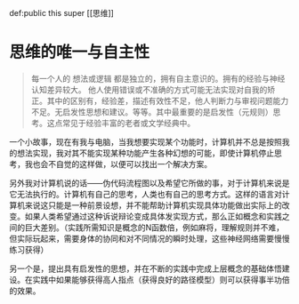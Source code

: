 def:public this super [[思维]]

# 思维的唯一与自主性

> 每一个人的 想法或逻辑 都是独立的，拥有自主意识的。拥有的经验与神经认知差异较大。
> 他人使用错误或不准确的方式可能无法实现对自我的矫正。其中的区别有，经验差，描述有效性不足，他人判断力与审视问题能力不足。无启发性思想和建议。等等。其中最重要的是启发性（元规则）思考。这点常见于经验丰富的老者或文学经典中。


一个小故事，现在有我与电脑，当我想要实现某个功能时，计算机并不总是按照我的想法实现，我对其不能实现某种功能产生各种幻想的可能，即使计算机停止思考，我也会不自觉的这样做，以便可以找出一个解决方案。


另外我对计算机说的话——伪代码流程图以及希望它所做的事，对于计算机来说是它无法执行的。计算机有自己的思考，人类也有自己的思考方式。这样的语言对计算机来说这只能是一种前景设想，并不能帮助计算机实现具体功能做出实际上的改变。如果人类希望通过这种诉说辩论变成具体发实现方式，那么正如概念和实践之间的巨大差别。（实践所需知识是概念的N函数倍，例如麻将，理解规则并不难，但实际玩起来，需要身体的协同和对不同情况的瞬时处理，这些神经网络需要慢慢练习获得）

另一个是，提出具有启发性的思想，并在不断的实践中完成上层概念的基础体悟建设。在实践中如果能够获得高人指点（获得良好的路径模型）则可以获得事半功倍的效果。 